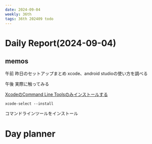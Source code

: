 ```yaml
---
date: 2024-09-04
weekly: 36th
tags: 36th 202409 todo
---
```

# Daily Report(2024-09-04)

## memos
午前
昨日のセットアップまとめ
xcode、android studioの使い方を調べる

午後
実際に触ってみる

[XcodeのCommand Line Toolsのみインストールする](https://qiita.com/SayCheeese/items/1b9db660917049bbad64)
```
xcode-select --install
```
コマンドラインツールをインストール

# Day planner
